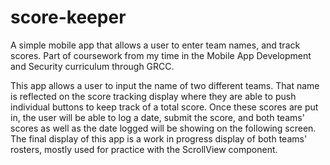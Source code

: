 # score-keeper
A simple mobile app that allows a user to enter team names, and track scores. Part of coursework from my time in the Mobile App Development and Security curriculum through GRCC.

This app allows a user to input the name of two different teams. That name is reflected on the score tracking display where they are able to push individual buttons to keep track of a total score. Once these scores are put in, the user will be able to log a date, submit the score, and both teams' scores as well as the date logged will be showing on the following screen. The final display of this app is a work in progress display of both teams' rosters, mostly used for practice with the ScrollView component.
